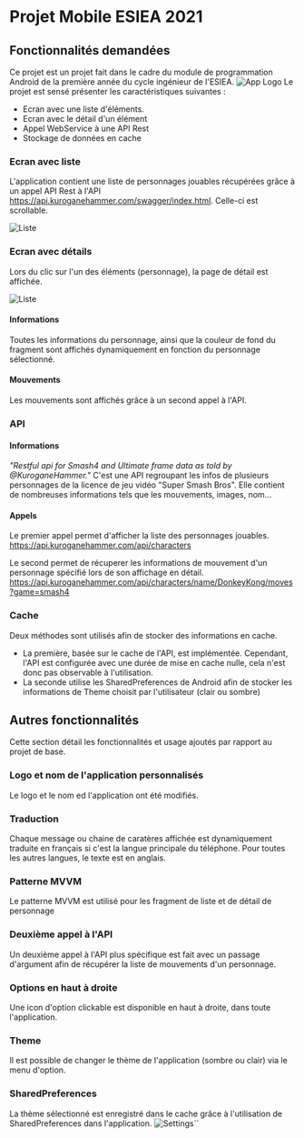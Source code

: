 # Projet Mobile ESIEA 2021

## Fonctionnalités demandées
Ce projet est un projet fait dans le cadre du module de programmation Android de la première année du cycle ingénieur de l'ESIEA.
![App Logo](https://raw.githubusercontent.com/Gael-Lejeune/Projet_Mobile_ESIEA_2020_2021/master/app/src/main/res/drawable/smashlogo.png)
Le projet est sensé présenter les caractéristiques suivantes :
- Ecran avec une liste d'éléments.
- Ecran avec le détail d'un élément
- Appel WebService à une API Rest
- Stockage de données en cache

### Ecran avec liste
L'application contient une liste de personnages jouables récupérées grâce à un appel API Rest à l'API https://api.kuroganehammer.com/swagger/index.html.
Celle-ci est scrollable.

![Liste](https://raw.githubusercontent.com/Gael-Lejeune/Projet_Mobile_ESIEA_2020_2021/master/ScreenCaptures/ListFR.png)
### Ecran avec détails
Lors du clic sur l'un des éléments (personnage), la page de détail est affichée. 

![Liste](https://raw.githubusercontent.com/Gael-Lejeune/Projet_Mobile_ESIEA_2020_2021/master/ScreenCaptures/PCFR.png)
#### Informations
Toutes les informations du personnage, ainsi que la couleur de fond du fragment sont affichés dynamiquement en fonction du personnage sélectionné.

#### Mouvements
Les mouvements sont affichés grâce à un second appel à l'API.

### API
#### Informations
*"Restful api for Smash4 and Ultimate frame data as told by @KuroganeHammer."*
C'est une API regroupant les infos de plusieurs personnages de la licence de jeu vidéo "Super Smash Bros".
Elle contient de nombreuses informations tels que les mouvements, images, nom...

#### Appels
Le premier appel permet d'afficher la liste des personnages jouables.
https://api.kuroganehammer.com/api/characters

Le second permet de récuperer les informations de mouvement d'un personnage spécifié lors de son affichage en détail.
https://api.kuroganehammer.com/api/characters/name/DonkeyKong/moves?game=smash4

### Cache
Deux méthodes sont utilisés afin de stocker des informations en cache.
- La première, basée sur le cache de l'API, est implémentée. Cependant, l'API est configurée avec une durée de mise en cache nulle, cela n'est donc pas observable à l'utilisation.
- La seconde utilise les SharedPreferences de Android afin de stocker les informations de Theme choisit par l'utilisateur (clair ou sombre)

## Autres fonctionnalités
Cette section détail les fonctionnalités et usage ajoutés par rapport au projet de base.
### Logo et nom de l'application personnalisés
Le logo et le nom ed l'application ont été modifiés.
### Traduction
Chaque message ou chaine de caratères affichée est dynamiquement traduite en français si c'est la langue principale du téléphone. Pour toutes les autres langues, le texte est en anglais.
### Patterne MVVM
Le patterne MVVM est utilisé pour les fragment de liste et de détail de personnage
### Deuxième appel à l'API
Un deuxième appel à l'API plus spécifique est fait avec un passage d'argument afin de récupérer la liste de mouvements d'un personnage.
### Options en haut à droite
Une icon d'option clickable est disponible en haut à droite, dans toute l'application.
### Theme
Il est possible de changer le thème de l'application (sombre ou clair) via le menu d'option.
### SharedPreferences
La thème sélectionné est enregistré dans le cache grâce à l'utilisation de SharedPreferences dans l'application.
![Settings](
https://raw.githubusercontent.com/Gael-Lejeune/Projet_Mobile_ESIEA_2020_2021/master/ScreenCaptures/lightMainActivityFR.png)``
